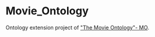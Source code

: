 # Movie_Ontology
Ontology extension project of ["The Movie Ontology"- MO](https://github.com/amanciobouza/movieontology).


